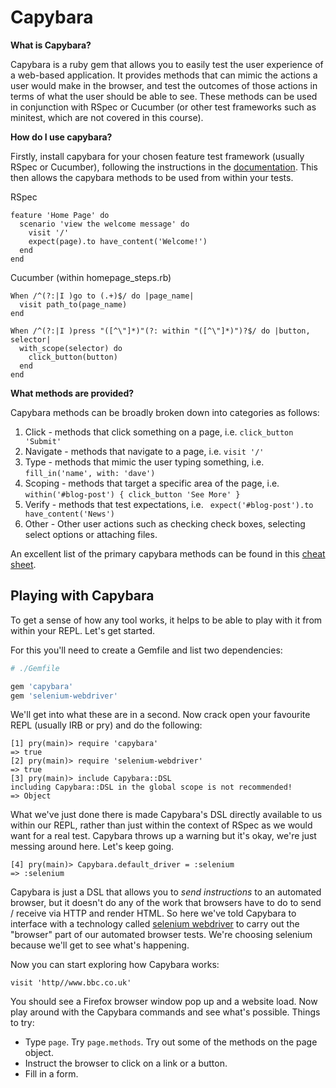# Capybara

**What is Capybara?**

Capybara is a ruby gem that allows you to easily test the user experience of a web-based application. It provides methods that can mimic the actions a user would make in the browser, and test the outcomes of those actions in terms of what the user should be able to see. These methods can be used in conjunction with RSpec or Cucumber (or other test frameworks such as minitest, which are not covered in this course).

**How do I use capybara?**

Firstly, install capybara for your chosen feature test framework (usually RSpec or Cucumber), following the instructions in the [documentation](https://github.com/jnicklas/capybara). This then allows the capybara methods to be used from within your tests.

RSpec

```
feature 'Home Page' do
  scenario 'view the welcome message' do
    visit '/'
    expect(page).to have_content('Welcome!')
  end
end
```

Cucumber (within homepage_steps.rb)
```
When /^(?:|I )go to (.+)$/ do |page_name|
  visit path_to(page_name)
end

When /^(?:|I )press "([^\"]*)"(?: within "([^\"]*)")?$/ do |button, selector|
  with_scope(selector) do
    click_button(button)
  end
end
```

**What methods are provided?**

Capybara methods can be broadly broken down into categories as follows:

1. Click - methods that click something on a page, i.e. ``` click_button 'Submit' ```
2. Navigate - methods that navigate to a page, i.e. ``` visit '/' ```
3. Type - methods that mimic the user typing something, i.e. ``` fill_in('name', with: 'dave') ```
4. Scoping - methods that target a specific area of the page, i.e. ``` within('#blog-post') { click_button 'See More' } ```
5. Verify - methods that test expectations, i.e. ``` expect('#blog-post').to have_content('News')```
6. Other - Other user actions such as checking check boxes, selecting select options or attaching files.

An excellent list of the primary capybara methods can be found in this [cheat sheet](http://www.cheatography.com/ddovii/cheat-sheets/capybara-cheat-sheet/).

## Playing with Capybara

To get a sense of how any tool works, it helps to be able to play with it from within your REPL. Let's get started.

For this you'll need to create a Gemfile and list two dependencies:

```ruby
# ./Gemfile

gem 'capybara'
gem 'selenium-webdriver'
```

We'll get into what these are in a second. Now crack open your favourite REPL (usually IRB or pry) and do the following:

```pry
[1] pry(main)> require 'capybara'
=> true
[2] pry(main)> require 'selenium-webdriver'
=> true
[3] pry(main)> include Capybara::DSL
including Capybara::DSL in the global scope is not recommended!
=> Object

```
What we've just done there is made Capybara's DSL directly available to us within our REPL, rather than just within the context of RSpec as we would want for a real test. Capybara throws up a warning but it's okay, we're just messing around here. Let's keep going.

```pry
[4] pry(main)> Capybara.default_driver = :selenium
=> :selenium
```
Capybara is just a DSL that allows you to *send instructions* to an automated browser, but it doesn't do any of the work that browsers have to do to send / receive via HTTP and render HTML. So here we've told Capybara to interface with a technology called [selenium webdriver](http://www.seleniumhq.org/projects/webdriver/) to carry out the "browser" part of our automated browser tests. We're choosing selenium because we'll get to see what's happening.

Now you can start exploring how Capybara works:

```pry
visit 'http//www.bbc.co.uk'
```

You should see a Firefox browser window pop up and a website load. Now play around with the Capybara commands and see what's possible. Things to try:
* Type `page`. Try `page.methods`. Try out some of the methods on the page object.
* Instruct the browser to click on a link or a button.
* Fill in a form.
